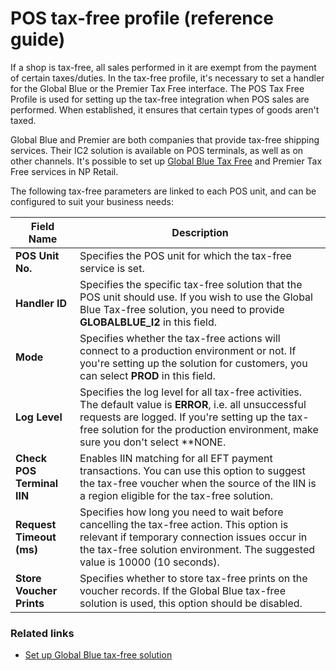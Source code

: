 # POS tax-free profile (reference guide)

If a shop is tax-free, all sales performed in it are exempt from the payment of certain taxes/duties. In the tax-free profile, it's necessary to set a handler for the Global Blue or the Premier Tax Free interface. The POS Tax Free Profile is used for setting up the tax-free integration when POS sales are performed. When established, it ensures that certain types of goods aren't taxed. 

Global Blue and Premier are both companies that provide tax-free shipping services. Their IC2 solution is available on POS terminals, as well as on other channels. It's possible to set up [Global Blue Tax Free](../../postaxfree/howto/globalblue.md) and Premier Tax Free services in NP Retail.

The following tax-free parameters are linked to each POS unit, and can be configured to suit your business needs:

| Field Name      | Description |
| ----------- | ----------- |
| **POS Unit No.** | Specifies the POS unit for which the tax-free service is set. |
| **Handler ID** | Specifies the specific tax-free solution that the POS unit should use. If you wish to use the Global Blue Tax-free solution, you need to provide **GLOBALBLUE_I2** in this field. |
| **Mode** |  Specifies whether the tax-free actions will connect to a production environment or not. If you're setting up the solution for customers, you can select **PROD** in this field. |
| **Log Level** | Specifies the log level for all tax-free activities. The default value is **ERROR**, i.e. all unsuccessful requests are logged. If you're setting up the tax-free solution for the production environment, make sure you don't select **NONE. |
| **Check POS Terminal IIN** | Enables IIN matching for all EFT payment transactions. You can use this option to suggest the tax-free voucher when the source of the IIN is a region eligible for the tax-free solution. |
| **Request Timeout (ms)** | Specifies how long you need to wait before cancelling the tax-free action. This option is relevant if temporary connection issues occur in the tax-free solution environment. The suggested value is 10000 (10 seconds). |
| **Store Voucher Prints** | Specifies whether to store tax-free prints on the voucher records. If the Global Blue tax-free solution is used, this option should be disabled. |

### Related links

- [Set up Global Blue tax-free solution](../../postaxfree/howto/globalblue.md)
